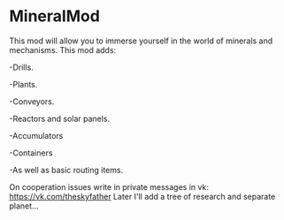 # MineralMod 
This mod will allow you to immerse yourself in the world of minerals and mechanisms. 
This mod adds:

-Drills.

-Plants.

-Conveyors.

-Reactors and solar panels. 

-Accumulators

-Containers

-As well as basic routing items.

On cooperation issues write in private messages in vk: 
https://vk.com/theskyfather
Later I'll add a tree of research and separate planet... 
